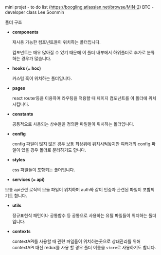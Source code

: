 mini projet - to do list (https://boogling.atlassian.net/browse/MIN-2)
BTC - developer class 
Lee Soonmin 
 
폴더 구조
- **components**
    
    재사용 가능한 컴포넌트들이 위치하는 폴더입니다.
    
    컴포넌트는 매우 많아질 수 있기 때문에 이 폴더 내부에서 하위폴더로 추가로 분류하는 경우가 많습니다.
    
- **hooks (= hoc)**
    
    커스텀 훅이 위치하는 폴더입니다.
    
- **pages**
    
    react router등을 이용하여 라우팅을 적용할 때 페이지 컴포넌트를 이 폴더에 위치시킵니다.
    
- **constants**
    
    공통적으로 사용되는 상수들을 정의한 파일들이 위치하는 폴더입니다.
    
- **config**
    
    config 파일이 많지 않은 경우 보통 최상위에 위치시켜놓지만 여러개의 config 파일이 있을 경우 폴더로 분리하기도 합니다.
    
- **styles**
    
    css 파일들이 포함되는 폴더입니다.
    
- **services (= api)**

보통 api관련 로직의 모듈 파일이 위치하며 auth와 같이 인증과 관련된 파일이 포함되기도 합니다.

- **utils**
    
    정규표현식 패턴이나 공통함수 등 공통으로 사용하는 유틸 파일들이 위치하는 폴더입니다.
    
- **contexts**
    
    contextAPI를 사용할 때 관련 파일들이 위치하는곳으로 상태관리를 위해 contextAPI 대신 redux를 사용 할 경우 폴더 이름을 `store`로 사용하기도 합니다.